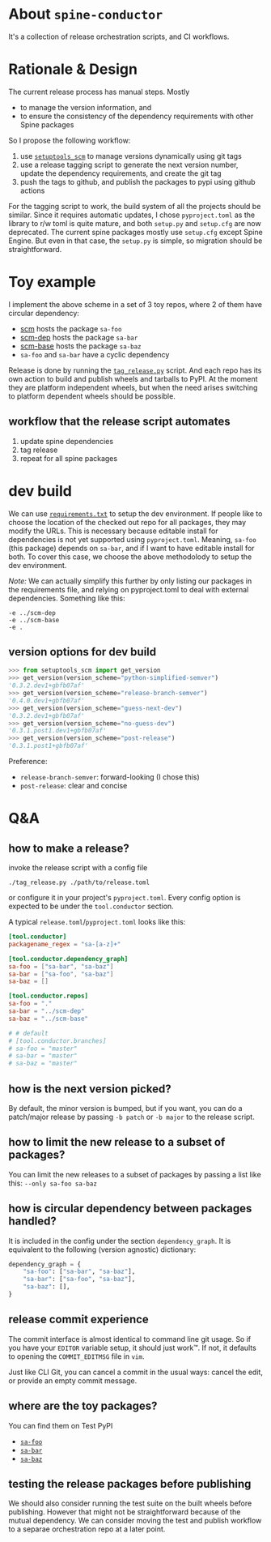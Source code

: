 # About `spine-conductor`
It's a collection of release orchestration scripts, and CI workflows.

# Rationale & Design
The current release process has manual steps.  Mostly
- to manage the version information, and
- to ensure the consistency of the dependency requirements with other Spine packages

So I propose the following workflow:
1. use [`setuptools_scm`](https://github.com/pypa/setuptools_scm/) to
   manage versions dynamically using git tags
2. use a release tagging script to generate the next version number,
   update the dependency requirements, and create the git tag
3. push the tags to github, and publish the packages to pypi using
   github actions

For the tagging script to work, the build system of all the projects
should be similar.  Since it requires automatic updates, I chose
`pyproject.toml` as the library to r/w toml is quite mature, and both
`setup.py` and `setup.cfg` are now deprecated.  The current spine
packages mostly use `setup.cfg` except Spine Engine.  But even in that
case, the `setup.py` is simple, so migration should be
straightforward.

# Toy example
I implement the above scheme in a set of 3 toy repos, where 2 of them
have circular dependency:
- [scm](https://github.com/suvayu/scm) hosts the package `sa-foo`
- [scm-dep](https://github.com/suvayu/scm-dep) hosts the package `sa-bar`
- [scm-base](https://github.com/suvayu/scm-base) hosts the package `sa-baz`
- `sa-foo` and `sa-bar` have a cyclic dependency

Release is done by running the [`tag_release.py`](./tag_release.py)
script.  And each repo has its own action to build and publish wheels
and tarballs to PyPI.  At the moment they are platform independent
wheels, but when the need arises switching to platform dependent
wheels should be possible.

## workflow that the release script automates
1. update spine dependencies
2. tag release
3. repeat for all spine packages

# dev build
We can use [`requirements.txt`](./requirements.txt) to setup the dev
environment.  If people like to choose the location of the checked out
repo for all packages, they may modify the URLs.  This is necessary
because editable install for dependencies is not yet supported using
`pyproject.toml`.  Meaning, `sa-foo` (this package) depends on
`sa-bar`, and if I want to have editable install for both.  To cover
this case, we choose the above methodolody to setup the dev
environment.

*Note:* We can actually simplify this further by only listing our
packages in the requirements file, and relying on pyproject.toml to
deal with external dependencies.  Something like this:
```
-e ../scm-dep
-e ../scm-base
-e .
```

## version options for dev build
```python
>>> from setuptools_scm import get_version
>>> get_version(version_scheme="python-simplified-semver")
'0.3.2.dev1+gbfb07af'
>>> get_version(version_scheme="release-branch-semver")
'0.4.0.dev1+gbfb07af'
>>> get_version(version_scheme="guess-next-dev")
'0.3.2.dev1+gbfb07af'
>>> get_version(version_scheme="no-guess-dev")
'0.3.1.post1.dev1+gbfb07af'
>>> get_version(version_scheme="post-release")
'0.3.1.post1+gbfb07af'
```

Preference:
- `release-branch-semver`: forward-looking (I chose this)
- `post-release`: clear and concise

# Q&A
## how to make a release?
invoke the release script with a config file
```shell
./tag_release.py ./path/to/release.toml
```
or configure it in your project's `pyproject.toml`.  Every config option is expected to be under the `tool.conductor` section.

A typical `release.toml`/`pyproject.toml` looks like this:
```toml
[tool.conductor]
packagename_regex = "sa-[a-z]+"

[tool.conductor.dependency_graph]
sa-foo = ["sa-bar", "sa-baz"]
sa-bar = ["sa-foo", "sa-baz"]
sa-baz = []

[tool.conductor.repos]
sa-foo = "."
sa-bar = "../scm-dep"
sa-baz = "../scm-base"

# # default
# [tool.conductor.branches]
# sa-foo = "master"
# sa-bar = "master"
# sa-baz = "master"
```

## how is the next version picked?
By default, the minor version is bumped, but if you want, you can do a
patch/major release by passing `-b patch` or `-b major` to the release
script.

## how to limit the new release to a subset of packages?
You can limit the new releases to a subset of packages by passing a
list like this: `--only sa-foo sa-baz`

## how is circular dependency between packages handled?
It is included in the config under the section `dependency_graph`.  It is equivalent to the following (version agnostic) dictionary:
```python
dependency_graph = {
    "sa-foo": ["sa-bar", "sa-baz"],
    "sa-bar": ["sa-foo", "sa-baz"],
    "sa-baz": [],
}
```

## release commit experience
The commit interface is almost identical to command line git usage.
So if you have your `EDITOR` variable setup, it should just work™.  If
not, it defaults to opening the `COMMIT_EDITMSG` file in `vim`.

Just like CLI Git, you can cancel a commit in the usual ways: cancel
the edit, or provide an empty commit message.

## where are the toy packages?
You can find them on Test PyPI
- [`sa-foo`](https://test.pypi.org/project/sa-foo/#history)
- [`sa-bar`](https://test.pypi.org/project/sa-bar/#history)
- [`sa-baz`](https://test.pypi.org/project/sa-baz/#history)

## testing the release packages before publishing
We should also consider running the test suite on the built wheels
before publishing.  However that might not be straightforward because
of the mutual dependency.  We can consider moving the test and publish
workflow to a separae orchestration repo at a later point.

